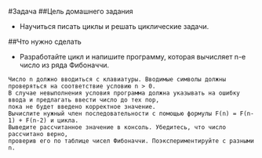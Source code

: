 #Задача
##Цель домашнего задания
  * Научиться писать циклы и решать циклические задачи.



##Что нужно сделать
   * Разработайте цикл и напишите программу, которая вычисляет n-е число из ряда Фибоначчи.

    Число n должно вводиться с клавиатуры. Вводимые символы должны проверяться на соответствие условию n > 0. 
    В случае невыполнения условия программа должна указывать на ошибку ввода и предлагать ввести число до тех пор, 
    пока не будет введено корректное значение.
    Вычислите нужный член последовательности с помощью формулы F(n) = F(n-1) + F(n-2) и цикла.
    Выведите рассчитанное значение в консоль. Убедитесь, что число рассчитано верно, 
    проверив его по таблице чисел Фибоначчи. Поэкспериментируйте с разными n.
